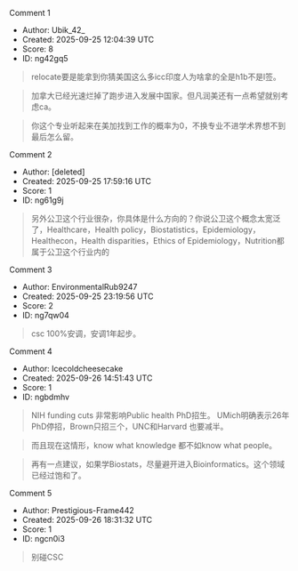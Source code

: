 Comment 1

- Author: Ubik_42_
- Created: 2025-09-25 12:04:39 UTC
- Score: 8
- ID: ng42gq5

> relocate要是能拿到你猜美国这么多icc印度人为啥拿的全是h1b不是l签。

> 加拿大已经光速烂掉了跑步进入发展中国家。但凡润美还有一点希望就别考虑ca。

> 你这个专业听起来在美加找到工作的概率为0，不换专业不进学术界想不到最后怎么留。

Comment 2

- Author: [deleted]
- Created: 2025-09-25 17:59:16 UTC
- Score: 1
- ID: ng61g9j

> 另外公卫这个行业很杂，你具体是什么方向的？你说公卫这个概念太宽泛了，Healthcare，Health policy，Biostatistics，Epidemiology，Healthecon，Health disparities，Ethics of Epidemiology，Nutrition都属于公卫这个行业内的

Comment 3

- Author: EnvironmentalRub9247
- Created: 2025-09-25 23:19:56 UTC
- Score: 2
- ID: ng7qw04

> csc 100%安调，安调1年起步。

Comment 4

- Author: Icecoldcheesecake
- Created: 2025-09-26 14:51:43 UTC
- Score: 1
- ID: ngbdmhv

> NIH funding cuts 非常影响Public health PhD招生。 UMich明确表示26年PhD停招，Brown只招三个，UNC和Harvard 也要减半。

> 而且现在这情形，know what knowledge 都不如know what people。

> 再有一点建议，如果学Biostats，尽量避开进入Bioinformatics。这个领域已经过饱和了。

Comment 5

- Author: Prestigious-Frame442
- Created: 2025-09-26 18:31:32 UTC
- Score: 1
- ID: ngcn0i3

> 别碰CSC

